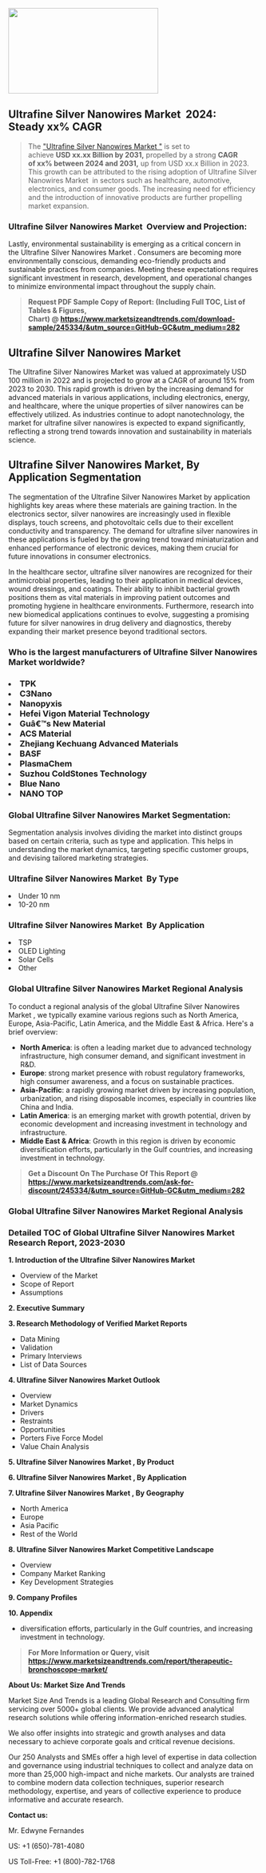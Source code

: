 <p><img class="alignnone size-medium wp-image-20088" src="https://ffe5etoiles.com/wp-content/uploads/2024/12/MST1-300x171.png" alt="" width="300" height="171" /></p><h2 id="ember46" class="ember-view reader-text-block__heading-2">Ultrafine Silver Nanowires Market &nbsp;2024: Steady&nbsp;xx% CAGR</h2><blockquote id="ember47" class="ember-view reader-text-block__blockquote">The&nbsp;<a class="app-aware-link " href="https://www.marketsizeandtrends.com/download-sample/245334/&utm_source=GitHub-GC&utm_medium=282" target="_blank" data-test-app-aware-link="">"Ultrafine Silver Nanowires Market "</a>&nbsp;is set to achieve&nbsp;<strong>USD&nbsp;xx.xx&nbsp;Billion by 2031,</strong>&nbsp;propelled by a strong&nbsp;<strong>CAGR of&nbsp;xx% between 2024 and 2031,</strong>&nbsp;up from USD xx.x Billion in 2023. This growth can be attributed to the rising adoption of&nbsp;Ultrafine Silver Nanowires Market &nbsp;in sectors such as healthcare, automotive, electronics, and consumer goods. The increasing need for efficiency and the introduction of innovative products are further propelling market expansion.</blockquote><h3 id="ember48" class="ember-view reader-text-block__heading-3">Ultrafine Silver Nanowires Market &nbsp;Overview and Projection:</h3><p id="ember49" class="ember-view reader-text-block__paragraph">Lastly, environmental sustainability is emerging as a critical concern in the&nbsp;Ultrafine Silver Nanowires Market . Consumers are becoming more environmentally conscious, demanding eco-friendly products and sustainable practices from companies. Meeting these expectations requires significant investment in research, development, and operational changes to minimize environmental impact throughout the supply chain.</p><blockquote id="ember50" class="ember-view reader-text-block__blockquote"><strong>Request PDF Sample Copy of Report: (Including Full TOC, List of Tables &amp; Figures, Chart)&nbsp;@&nbsp;<strong><a href="https://www.marketsizeandtrends.com/download-sample/245334/&utm_source=GitHub-GC&utm_medium=282" target="_blank">https://www.marketsizeandtrends.com/download-sample/245334/&utm_source=GitHub-GC&utm_medium=282</a></strong></strong></blockquote><h3 class=""><h2>Ultrafine Silver Nanowires Market</h2><p>The Ultrafine Silver Nanowires Market was valued at approximately USD 100 million in 2022 and is projected to grow at a CAGR of around 15% from 2023 to 2030. This rapid growth is driven by the increasing demand for advanced materials in various applications, including electronics, energy, and healthcare, where the unique properties of silver nanowires can be effectively utilized. As industries continue to adopt nanotechnology, the market for ultrafine silver nanowires is expected to expand significantly, reflecting a strong trend towards innovation and sustainability in materials science.</p><h2>Ultrafine Silver Nanowires Market, By Application Segmentation</h2><p>The segmentation of the Ultrafine Silver Nanowires Market by application highlights key areas where these materials are gaining traction. In the electronics sector, silver nanowires are increasingly used in flexible displays, touch screens, and photovoltaic cells due to their excellent conductivity and transparency. The demand for ultrafine silver nanowires in these applications is fueled by the growing trend toward miniaturization and enhanced performance of electronic devices, making them crucial for future innovations in consumer electronics.</p><p>In the healthcare sector, ultrafine silver nanowires are recognized for their antimicrobial properties, leading to their application in medical devices, wound dressings, and coatings. Their ability to inhibit bacterial growth positions them as vital materials in improving patient outcomes and promoting hygiene in healthcare environments. Furthermore, research into new biomedical applications continues to evolve, suggesting a promising future for silver nanowires in drug delivery and diagnostics, thereby expanding their market presence beyond traditional sectors.</p></h3><h3 id="" class="">Who is the largest manufacturers of&nbsp;Ultrafine Silver Nanowires Market worldwide?</h3><h3 class=""></Li><Li>TPK</Li><Li> C3Nano</Li><Li> Nanopyxis</Li><Li> Hefei Vigon Material Technology</Li><Li> Guâ€™s New Material</Li><Li> ACS Material</Li><Li> Zhejiang Kechuang Advanced Materials</Li><Li> BASF</Li><Li> PlasmaChem</Li><Li> Suzhou ColdStones Technology</Li><Li> Blue Nano</Li><Li> NANO TOP</h3><h3 id="ember53" class="ember-view reader-text-block__heading-3">Global&nbsp;Ultrafine Silver Nanowires Market Segmentation:</h3><p id="ember54" class="ember-view reader-text-block__paragraph">Segmentation analysis involves dividing the market into distinct groups based on certain criteria, such as type and application. This helps in understanding the market dynamics, targeting specific customer groups, and devising tailored marketing strategies.</p><h3 id="" class="">Ultrafine Silver Nanowires Market &nbsp;By Type</h3><p></Li><Li>Under 10 nm</Li><Li> 10-20 nm</p><h3 id="" class="">Ultrafine Silver Nanowires Market &nbsp;By Application</h3><p class=""></Li><Li>TSP</Li><Li> OLED Lighting</Li><Li> Solar Cells</Li><Li> Other</p><h3 id="ember62" class="ember-view reader-text-block__heading-3">Global Ultrafine Silver Nanowires Market Regional Analysis</h3><p id="ember63" class="ember-view reader-text-block__paragraph">To conduct a regional analysis of the global Ultrafine Silver Nanowires Market , we typically examine various regions such as North America, Europe, Asia-Pacific, Latin America, and the Middle East &amp; Africa. Here's a brief overview:</p><ul><li><strong>North America</strong>: is often a leading market due to advanced technology infrastructure, high consumer demand, and significant investment in R&amp;D.</li><li><strong>Europe</strong>: strong market presence with robust regulatory frameworks, high consumer awareness, and a focus on sustainable practices.</li><li><strong>Asia-Pacific</strong>: a rapidly growing market driven by increasing population, urbanization, and rising disposable incomes, especially in countries like China and India.</li><li><strong>Latin America</strong>: is an emerging market with growth potential, driven by economic development and increasing investment in technology and infrastructure.</li><li><strong>Middle East &amp; Africa</strong>: Growth in this region is driven by economic diversification efforts, particularly in the Gulf countries, and increasing investment in technology.</li></ul><blockquote id="ember61" class="ember-view reader-text-block__blockquote"><strong>Get a Discount On The Purchase Of This Report @ <strong><a href="https://html-cleaner.com/" target="">https://www.marketsizeandtrends.com/ask-for-discount/245334/&utm_source=GitHub-GC&utm_medium=282</a></strong></strong></blockquote><h3 id="ember62" class="ember-view reader-text-block__heading-3">Global Ultrafine Silver Nanowires Market Regional Analysis</h3><h3 id="" class="">Detailed TOC of Global Ultrafine Silver Nanowires Market Research Report, 2023-2030</h3><p id="" class=""><strong>1. Introduction of the Ultrafine Silver Nanowires Market </strong></p><ul><li>Overview of the Market</li><li>Scope of Report</li><li>Assumptions</li></ul><p id="" class=""><strong>2. Executive Summary</strong></p><p id="" class=""><strong>3. Research Methodology of Verified Market Reports</strong></p><ul><li>Data Mining</li><li>Validation</li><li>Primary Interviews</li><li>List of Data Sources</li></ul><p id="" class=""><strong>4. Ultrafine Silver Nanowires Market Outlook</strong></p><ul><li>Overview</li><li>Market Dynamics</li><li>Drivers</li><li>Restraints</li><li>Opportunities</li><li>Porters Five Force Model</li><li>Value Chain Analysis</li></ul><p id="" class=""><strong>5. Ultrafine Silver Nanowires Market , By Product</strong></p><p id="" class=""><strong>6. Ultrafine Silver Nanowires Market , By Application</strong></p><p id="" class=""><strong>7. Ultrafine Silver Nanowires Market , By Geography</strong></p><ul><li>North America</li><li>Europe</li><li>Asia Pacific</li><li>Rest of the World</li></ul><p id="" class=""><strong>8. Ultrafine Silver Nanowires Market Competitive Landscape</strong></p><ul><li>Overview</li><li>Company Market Ranking</li><li>Key Development Strategies</li></ul><p id="" class=""><strong>9. Company Profiles</strong></p><p id="" class=""><strong>10. Appendix</strong></p><ul><li>diversification efforts, particularly in the Gulf countries, and increasing investment in technology.</li></ul><blockquote id="ember65" class="ember-view reader-text-block__blockquote"><strong>For More Information or Query, visit <strong><strong><a href="https://html-cleaner.com/" target="">https://www.marketsizeandtrends.com/report/therapeutic-bronchoscope-market/</a></strong></strong></strong></blockquote><p id="" class=""><strong>About Us: Market Size And Trends</strong></p><p id="" class="">Market Size And Trends is a leading Global Research and Consulting firm servicing over 5000+ global clients. We provide advanced analytical research solutions while offering information-enriched research studies.</p><p id="" class="">We also offer insights into strategic and growth analyses and data necessary to achieve corporate goals and critical revenue decisions.</p><p id="" class="">Our 250 Analysts and SMEs offer a high level of expertise in data collection and governance using industrial techniques to collect and analyze data on more than 25,000 high-impact and niche markets. Our analysts are trained to combine modern data collection techniques, superior research methodology, expertise, and years of collective experience to produce informative and accurate research.</p><p id="" class=""><strong>Contact us:</strong></p><p id="" class="">Mr. Edwyne Fernandes</p><p id="" class="">US: +1 (650)-781-4080</p><p id="" class="">US Toll-Free: +1 (800)-782-1768</p>
